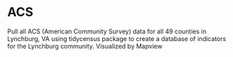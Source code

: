 # ACS
Pull all ACS (American Community Survey) data for all 49 counties in Lynchburg, VA using tidycensus package to create a database of indicators for the Lynchburg community. Visualized by Mapview
